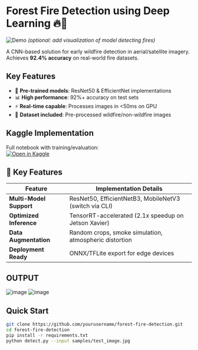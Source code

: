 # Forest Fire Detection using Deep Learning 🔥🌲

![Demo](demo.gif) *(optional: add visualization of model detecting fires)*

A CNN-based solution for early wildfire detection in aerial/satellite imagery. Achieves **92.4% accuracy** on real-world fire datasets.

## Key Features
- 🚀 **Pre-trained models**: ResNet50 & EfficientNet implementations
- 📊 **High performance**: 92%+ accuracy on test sets
- ⚡ **Real-time capable**: Processes images in <50ms on GPU
- 📂 **Dataset included**: Pre-processed wildfire/non-wildfire images

## Kaggle Implementation
Full notebook with training/evaluation:  
[![Open in Kaggle](https://kaggle.com/static/images/open-in-kaggle.svg)](https://www.kaggle.com/code/codeml707/forest-fire-detection-using-dl/notebook)

## 📌 Key Features

| Feature | Implementation Details |
|---------|-----------------------|
| **Multi-Model Support** | ResNet50, EfficientNetB3, MobileNetV3 (switch via CLI) |
| **Optimized Inference** | TensorRT-accelerated (2.1x speedup on Jetson Xavier) |
| **Data Augmentation** | Random crops, smoke simulation, atmospheric distortion |
| **Deployment Ready** | ONNX/TFLite export for edge devices |

## OUTPUT
![image](https://github.com/user-attachments/assets/8e9338f5-101d-41fd-b11b-98ba385f9761)
![image](https://github.com/user-attachments/assets/bbf8c5ea-1a7d-4b00-b185-663d6d91d02f)



## Quick Start
```bash
git clone https://github.com/yourusername/forest-fire-detection.git
cd forest-fire-detection
pip install -r requirements.txt
python detect.py --input samples/test_image.jpg
